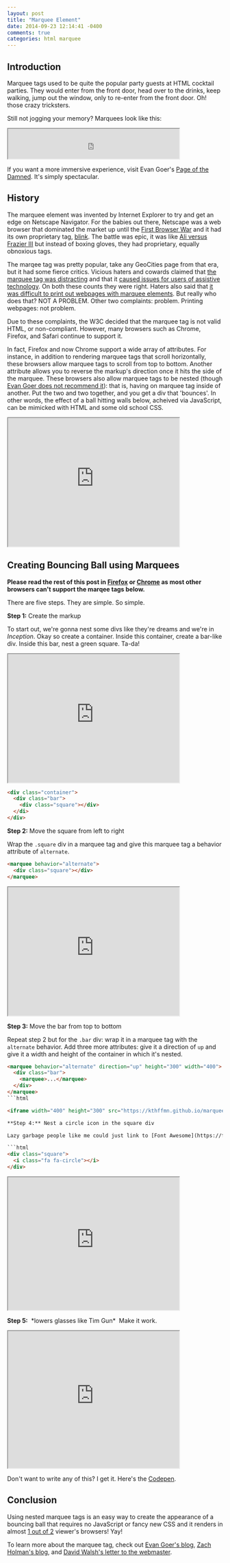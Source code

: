 ```yaml
---
layout: post
title: "Marquee Element"
date: 2014-09-23 12:14:41 -0400
comments: true
categories: html marquee
---
```


## Introduction

Marquee tags used to be quite the popular party guests at HTML cocktail parties. They would enter from the front door, head over to the drinks, keep walking, jump out the window, only to re-enter from the front door. Oh! those crazy tricksters.

Still not jogging your memory? Marquees look like this:

<iframe height="70" width="400" src="https://kthffmn.github.io/marquee/js_mimic"></iframe>

If you want a more immersive experience, visit Evan Goer's [Page of the Damned](http://www.goer.org/htmlhorror/htmlhorror1.html). It's simply spectacular.

## History

The marquee element was invented by Internet Explorer to try and get an edge on Netscape Navigator. For the babies out there, Netscape was a web browser that dominated the market up until the [First Browser War](http://en.wikipedia.org/wiki/Browser_wars#First_browser_war) and it had its own proprietary tag, [blink](https://developer.mozilla.org/en-US/docs/Web/HTML/Element/blink). The battle was epic, it was like [Ali versus Frazier III](https://kthffmn.github.io/marquee/public/img/netscape-vs-ie.png) but instead of boxing gloves, they had proprietary, equally obnoxious tags.

The marqee tag was pretty popular, take any GeoCities page from that era, but it had some fierce critics. Vicious haters and cowards claimed that [the marquee tag was distracting](http://www.usabilityfirst.com/glossary/marquee/) and that it [caused issues for users of assistive technology](https://www.webaccessibility.com/best_practices.php?best_practice_id=441). On both these counts they were right. Haters also said that [it was difficult to print out webpages with marquee elements](http://en.wikipedia.org/wiki/Marquee_element#Usability_problems). But really who does that? NOT A PROBLEM. Other two complaints: problem. Printing webpages: not problem.

Due to these complaints, the W3C decided that the marquee tag is not valid HTML, or non-compliant. However, many browsers such as Chrome, Firefox, and Safari continue to support it.

In fact, Firefox and now Chrome support a wide array of attributes. For instance, in addition to rendering marquee tags that scroll horizontally, these browsers allow marquee tags to scroll from top to bottom. Another attribute allows you to reverse the markup's direction once it hits the side of the marquee. These browsers also allow marquee tags to be nested (though [Evan Goer does not recommend it](http://goer.org/Journal/2003/10/html_house_of_horror_things_that_go_blink_in_the_n.html)): that is, having on marquee tag inside of another. Put the two and two together, and you get a div that 'bounces'. In other words, the effect of a ball hitting walls below, acheived via JavaScript, can be mimicked with HTML and some old school CSS.

<iframe width="400" height="300" src="https://kthffmn.github.io/marquee/ball_mimic"></iframe>

## Creating Bouncing Ball using Marquees

**Please read the rest of this post in [Firefox](https://www.mozilla.org/en-US/firefox/new/) or [Chrome](https://www.google.com/chrome/browser/desktop/) as most other browsers can't support the marqee tags below.**

There are five steps. They are simple. So simple.

**Step 1:** Create the markup

To start out, we're gonna nest some divs like they're dreams and we're in *Inception*. Okay so create a container. Inside this container, create a bar-like div. Inside this bar, nest a green square. Ta-da!

<iframe width="400" height="300" src="https://kthffmn.github.io/marquee/ball-0.html"></iframe>

```html
<div class="container">
  <div class="bar">
    <div class="square"></div>
  </di>
</div>
```

**Step 2:** Move the square from left to right

Wrap the `.square` div in a marquee tag and give this marquee tag a behavior attribute of `alternate`.

```html
<marquee behavior="alternate">
  <div class="square"></div>
</marquee>
```

<iframe width="400" height="300" src="https://kthffmn.github.io/marquee/ball-1.html"></iframe>

**Step 3:** Move the bar from top to bottom

Repeat step 2 but for the `.bar` div: wrap it in a marquee tag with the `alternate` behavior. Add three more attributes: give it a direction of `up` and give it a width and height of the container in which it's nested.

```html
<marquee behavior="alternate" direction="up" height="300" width="400">
  <div class="bar">
    <marquee>...</marquee>
  </div>
</marquee>
```html

<iframe width="400" height="300" src="https://kthffmn.github.io/marquee/ball-2.html"></iframe>

**Step 4:** Nest a circle icon in the square div

Lazy garbage people like me could just link to [Font Awesome](https://fortawesome.github.io/Font-Awesome/get-started/) and use its [circle icon](https://fortawesome.github.io/Font-Awesome/icon/circle/).

```html
<div class="square">
  <i class="fa fa-circle"></i>
</div>
```

<iframe width="400" height="310" src="https://kthffmn.github.io/marquee/ball-3.html"></iframe>

**Step 5:**&nbsp;&nbsp;\*lowers glasses like Tim Gun\*&nbsp;&nbsp;Make it work.

<iframe width="400" height="320" src="https://kthffmn.github.io/marquee/ball-4.html"></iframe>

Don't want to write any of this? I get it. Here's the [Codepen](https://codepen.io/anon/pen/KVrWmr).

## Conclusion

Using nested marquee tags is an easy way to create the appearance of a bouncing ball that requires no JavaScript or fancy new CSS and it renders in almost [1 out of 2](http://thenextweb.com/insider/2014/05/16/chrome-still-used-across-desktop-mobile-firefox-falls-safari-ie/) viewer's browsers! Yay!

To learn more about the marquee tag, check out [Evan Goer's blog](http://goer.org/Journal/2003/11/the_marquee_element_revolutions.html), [Zach Holman's blog](http://zachholman.com/posts/only-90s-developers/), and [David Walsh's letter to the webmaster](http://davidwalsh.name/open-letter-webmaster).
